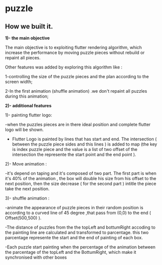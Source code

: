 # puzzle

## How we built it.
**1)- the main objective**

The main objective is to exploiting flutter rendering algorithm, which increase the performance by moving puzzle pieces without rebuild or repaint all pieces.

Other features was added by exploring this algorithm like :

1-controlling the size of the puzzle pieces and the plan according to the screen width;

2-In the first animation (shuffle animation) .we don't repaint all puzzles during this animation;

**2)- additional features**

1)- painting flutter logo:

-when the puzzles pieces are in there ideal position and complete flutter logo will be shown. 

- Flutter Logo is painted by lines that has start and end. The intersection ( between the puzzle piece sides and this lines ) is added to map (the key is index puzzle piece and the value is a list of two offset of the intersection the represente the start point and the end point ).


2)- Move animation  :

-it's depend on taping and it's composed of two part. The first part is when it's 40% of the animation , the box will double his size from his offset to the next position, then the size decrease ( for the second part ) intitle the piece take the next position.

3)- shuffle animation :

-animate the appearance of puzzle pieces in their random position is according to a curved line of 45 degree ,that pass from (0,0) to the end ( Offset(500,500) ).

-The distance of puzzles from the the topLeft and bottumRight accoding to the painting line are calculated and transformed to parcentage. this two parcentage represente the start and the end of painting of each box.

-Each puzzle start painting when the percentage of the animation between the parcentage of the topLeft and the BottumRight, which make it synchronised with other boxes
